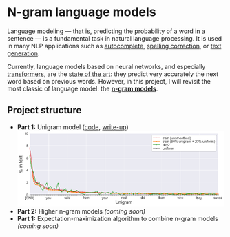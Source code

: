 # N-gram language models

Language modeling — that is, predicting the probability of a word in a sentence — is a fundamental task in natural language processing. It is used in many NLP applications such as [autocomplete](https://en.wikipedia.org/wiki/Autocomplete), [spelling correction](https://web.stanford.edu/~jurafsky/slp3/B.pdf), or [text generation](https://openai.com/blog/better-language-models/).

Currently, language models based on neural networks, and especially [transformers](https://en.wikipedia.org/wiki/Transformer_(machine_learning_model)), are the [state of the art](https://paperswithcode.com/task/language-modelling): they predict very accurately the next word based on previous words. However, in this project, I will revisit the most classic of language model: the [**n-gram models**](https://en.wikipedia.org/wiki/N-gram).

## Project structure
* **Part 1:** Unigram model ([code](https://github.com/seismatica/ngram/blob/master/analysis/part1.ipynb), [write-up](https://medium.com/mti-technology/n-gram-language-model-b7c2fc322799?source=friends_link&sk=d03df89a05762efb92a411874e84fea9))
![train_80_20](viz/train_80_20.png)
* **Part 2:** Higher n-gram models *(coming soon)*
* **Part 1:** Expectation-maximization algorithm to combine n-gram models *(coming soon)*


